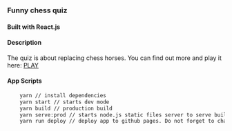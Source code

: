 ### Funny chess quiz

#### Built with React.js

#### Description

The quiz is about replacing chess horses. You can find out more and play it here: [PLAY](http://vanyakulinich.github.io/funny_chess_quiz/)

#### App Scripts

```bash
    yarn // install dependencies
    yarn start // starts dev mode
    yarn build // production build
    yarn serve:prod // starts node.js static files server to serve build
    yarn run deploy // deploy app to github pages. Do not forget to change the homepage in package.json
```
